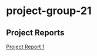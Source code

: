 # project-group-21

## Project Reports

[Project Report 1](https://github.com/McGill-ECSE321-Fall2019/project-group-21/wiki/Project-Report-1)
